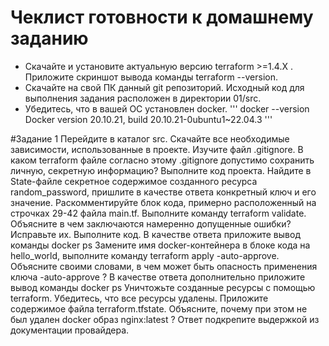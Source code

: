 # Чеклист готовности к домашнему заданию
- Скачайте и установите актуальную версию terraform >=1.4.X . Приложите скриншот вывода команды terraform --version.
  ![]()
- Скачайте на свой ПК данный git репозиторий. Исходный код для выполнения задания расположен в директории 01/src.
  ![]()
- Убедитесь, что в вашей ОС установлен docker.
'''
  docker --version
  Docker version 20.10.21, build 20.10.21-0ubuntu1~22.04.3
  '''

#Задание 1
Перейдите в каталог src. Скачайте все необходимые зависимости, использованные в проекте.
Изучите файл .gitignore. В каком terraform файле согласно этому .gitignore допустимо сохранить личную, секретную информацию?
Выполните код проекта. Найдите в State-файле секретное содержимое созданного ресурса random_password, пришлите в качестве ответа конкретный ключ и его значение.
Раскомментируйте блок кода, примерно расположенный на строчках 29-42 файла main.tf. Выполните команду terraform validate. Объясните в чем заключаются намеренно допущенные ошибки? Исправьте их.
Выполните код. В качестве ответа приложите вывод команды docker ps
Замените имя docker-контейнера в блоке кода на hello_world, выполните команду terraform apply -auto-approve. Объясните своими словами, в чем может быть опасность применения ключа -auto-approve ? В качестве ответа дополнительно приложите вывод команды docker ps
Уничтожьте созданные ресурсы с помощью terraform. Убедитесь, что все ресурсы удалены. Приложите содержимое файла terraform.tfstate.
Объясните, почему при этом не был удален docker образ nginx:latest ? Ответ подкрепите выдержкой из документации провайдера.
